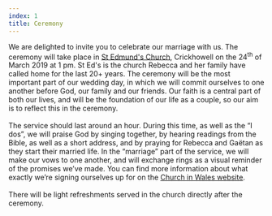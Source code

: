 ```yaml
---
index: 1
title: Ceremony
---
```


We are delighted to invite you to celebrate our marriage with us. The ceremony will take place in <a href="https://goo.gl/maps/WJeW6gKCzVGUh4BV7" target="_blank"> St Edmund's Church</a>, Crickhowell on the 24<sup>th</sup> of March 2019 at 1 pm. St Ed's is the church Rebecca and her family have called home for the last 20+ years. The ceremony will be the most important part of our wedding day, in which we will commit ourselves to one another before God, our family and our friends.  Our faith is a central part of both our lives, and will be the foundation of our life as a couple, so our aim is to reflect this in the ceremony.
<br><br>
The service should last around an hour. During this time, as well as the “I dos”, we will praise God by singing together, by hearing readings from the Bible, as well as a short address, and by praying for Rebecca and Gaëtan as they start their married life. In the “marriage” part of the service, we will make our vows to one another, and will exchange rings as a visual reminder of the promises we’ve made. You can find more information about what exactly we’re signing ourselves up for on the <a href="https://www.churchinwales.org.uk/en/life-events/weddings/" target = "_blank"> Church in Wales website</a>.
<br><br>
There will be light refreshments served in the church directly after the ceremony.
